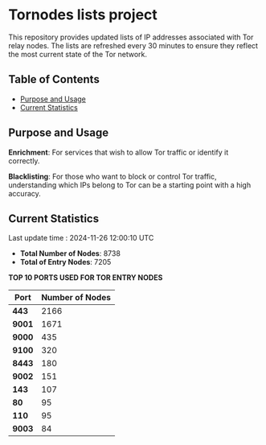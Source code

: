 # Tornodes lists project

This repository provides updated lists of IP addresses associated with Tor relay nodes. The lists are refreshed every 30 minutes to ensure they reflect the most current state of the Tor network.

## Table of Contents

- [Purpose and Usage](#purpose-and-usage)
- [Current Statistics](#current-statistics)


## Purpose and Usage

**Enrichment**: For services that wish to allow Tor traffic or identify it correctly.

**Blacklisting**: For those who want to block or control Tor traffic, understanding which IPs belong to Tor can be a starting point with a high accuracy.

## Current Statistics

Last update time : 2024-11-26 12:00:10 UTC

- **Total Number of Nodes**: 8738
- **Total of Entry Nodes**: 7205

**TOP 10 PORTS USED FOR TOR ENTRY NODES**

| **Port** | **Number of Nodes** |
|------|-----------------|
| **443**   | 2166  |
| **9001**   | 1671  |
| **9000**   | 435  |
| **9100**   | 320  |
| **8443**   | 180  |
| **9002**   | 151  |
| **143**   | 107  |
| **80**   | 95  |
| **110**   | 95  |
| **9003**   | 84  |

